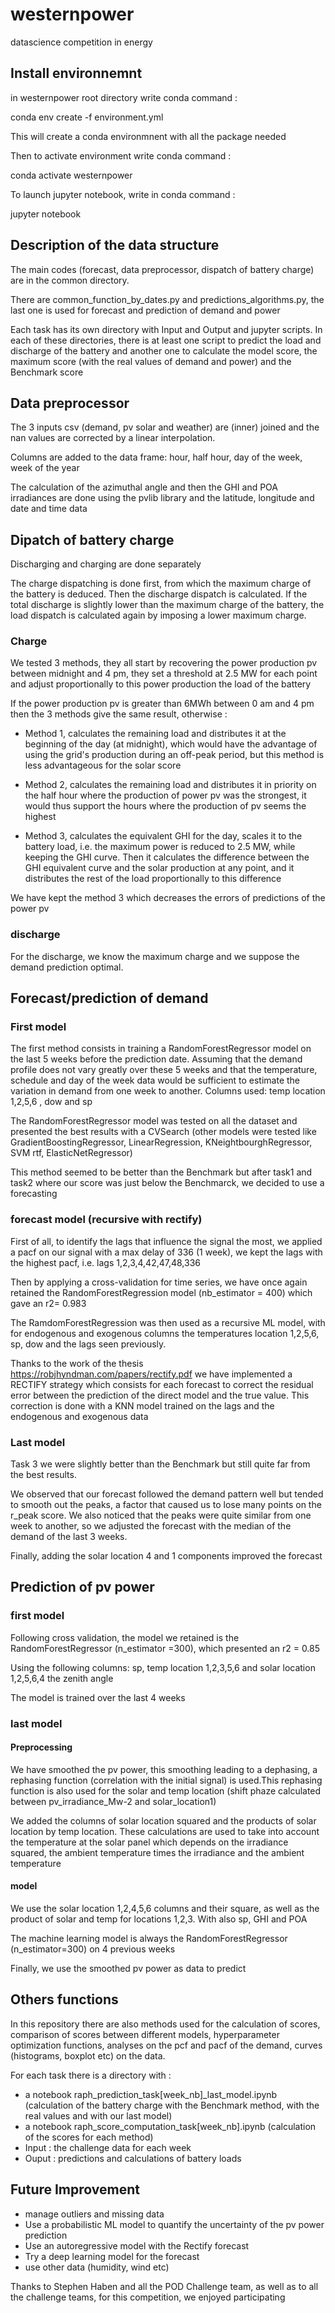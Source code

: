 # westernpower

datascience competition  in energy

## Install environnemnt

in westernpower root directory write conda command :

conda env create -f environment.yml

This will create a conda environmnent with all the package needed

Then to activate environment write conda command :

conda activate westernpower

To launch jupyter notebook, write in conda command :

jupyter notebook

## Description of the data structure

The main codes (forecast, data preprocessor, dispatch of battery charge) are in the common directory.

There are common_function_by_dates.py and predictions_algorithms.py, the last one is used for forecast and prediction of demand and power

Each task has its own directory with Input and Output and jupyter scripts. In each of these directories, there is at least one script to predict the load and discharge of the battery and another one to calculate the model score, the maximum score (with the real values of demand and power) and the Benchmark score

## Data preprocessor

The 3 inputs csv (demand, pv solar and weather) are (inner) joined and the nan values are corrected by a linear interpolation.

Columns are added to the data frame: hour, half hour, day of the week, week of the year

The calculation of the azimuthal angle and then the GHI and POA irradiances are done using the pvlib library and the latitude, longitude and date and time data

## Dipatch of battery charge

Discharging and charging are done separately

The charge dispatching is done first, from which the maximum charge of the battery is deduced. Then the discharge dispatch is calculated. If the total discharge is slightly lower than the maximum charge of the battery, the load dispatch is calculated again by imposing a lower maximum charge.

### Charge

We tested 3 methods, they all start by recovering the power production pv between midnight and 4 pm, they set a threshold at 2.5 MW for each point and adjust proportionally to this power production the load of the battery

If the power production pv is greater than 6MWh between 0 am and 4 pm then the 3 methods give the same result, otherwise :

- Method 1, calculates the remaining load and distributes it at the beginning of the day (at midnight), which would have the advantage of using the grid's production during an off-peak period, but this method is less advantageous for the solar score

- Method 2, calculates the remaining load and distributes it in priority on the half hour where the production of power pv was the strongest, it would thus support the hours where the production of pv seems the highest

- Method 3, calculates the equivalent GHI for the day, scales it to the battery load, i.e. the maximum power is reduced to 2.5 MW, while keeping the GHI curve. Then it calculates the difference between the GHI equivalent curve and the solar production at any point, and it distributes the rest of the load proportionally to this difference

We have kept the method 3 which decreases the errors of predictions of the power pv

### discharge

For the discharge, we know the maximum charge and we suppose the demand prediction optimal.


## Forecast/prediction of demand

### First model

The first method consists in training a RandomForestRegressor model on the last 5 weeks before the prediction date. Assuming that the demand profile does not vary greatly over these 5 weeks and that the temperature, schedule and day of the week data would be sufficient to estimate the variation in demand from one week to another.
Columns used: temp location 1,2,5,6 , dow and sp

The RandomForestRegressor model was tested on all the dataset and presented the best results with a CVSearch (other models were tested like GradientBoostingRegressor, LinearRegression, KNeightbourghRegressor, SVM rtf, ElasticNetRegressor)

This method seemed to be better than the Benchmark but after task1 and task2 where our score was just below the Benchmarck, we decided to use a forecasting

### forecast model (recursive with rectify)

First of all, to identify the lags that influence the signal the most, we applied a pacf on our signal with a max delay of 336 (1 week), we kept the lags with the highest pacf, i.e. lags 1,2,3,4,42,47,48,336

Then by applying a cross-validation for time series, we have once again retained the RandomForestRegression model (nb_estimator = 400) which gave an r2= 0.983

The RamdomForestRegression was then used as a recursive ML model, with for endogenous and exogenous columns the temperatures location 1,2,5,6, sp, dow and the lags seen previously.

Thanks to the work of the thesis https://robjhyndman.com/papers/rectify.pdf we have implemented a RECTIFY strategy which consists for each forecast to correct the residual error between the prediction of the direct model and the true value. This correction is done with a KNN model trained on the lags and the endogenous and exogenous data

### Last model

Task 3 we were slightly better than the Benchmark but still quite far from the best results.

We observed that our forecast followed the demand pattern well but tended to smooth out the peaks, a factor that caused us to lose many points on the r_peak score. We also noticed that the peaks were quite similar from one week to another, so we adjusted the forecast with the median of the demand of the last 3 weeks.

Finally, adding the solar location 4 and 1 components improved the forecast 

## Prediction of pv power

### first model

Following cross validation, the model we retained is the RandomForestRegressor (n_estimator =300), which presented an r2 = 0.85

Using the following columns: sp, temp location 1,2,3,5,6 and solar location 1,2,5,6,4 the zenith angle

The model is trained over the last 4 weeks

### last model

#### Preprocessing

We have smoothed the pv power, this smoothing leading to a dephasing, a rephasing function (correlation with the initial signal) is used.This rephasing function is also used for the solar and temp location (shift phaze calculated between pv_irradiance_Mw-2 and solar_location1)

We added the columns of solar location squared and the products of solar location by temp location. These calculations are used to take into account the temperature at the solar panel which depends on the irradiance squared, the ambient temperature times the irradiance and the ambient temperature

#### model

We use the solar location 1,2,4,5,6 columns and their square, as well as the product of solar and temp for locations 1,2,3. With also sp, GHI and POA 

The machine learning model is always the RandomForestRegressor (n_estimator=300) on 4 previous weeks

Finally, we use the smoothed pv power as data to predict

## Others functions

In this repository there are also methods used for the calculation of scores, comparison of scores between different models, hyperparameter optimization functions, analyses on the pcf and pacf of the demand, curves (histograms, boxplot etc) on the data.

For each task there is a directory with : 
- a notebook raph_prediction_task[week_nb]_last_model.ipynb (calculation of the battery charge with the Benchmark method, with the real values and with our last model)
- a notebook raph_score_computation_task[week_nb].ipynb (calculation of the scores for each method)
- Input : the challenge data for each week
- Ouput : predictions and calculations of battery loads


## Future Improvement

- manage outliers and missing data
- Use a probabilistic ML model to quantify the uncertainty of the pv power prediction
- Use an autoregressive model with the Rectify forecast
- Try a deep learning model for the forecast
- use other data (humidity, wind etc)


Thanks to Stephen Haben and all the POD Challenge team, as well as to all the challenge teams, for this competition, we enjoyed participating
